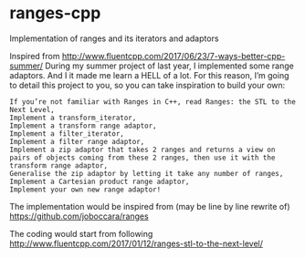 # ranges-cpp
Implementation of ranges and its iterators and adaptors

Inspired from http://www.fluentcpp.com/2017/06/23/7-ways-better-cpp-summer/
<quote>
During my summer project of last year, I implemented some range adaptors. And I it made me learn a HELL of a lot. For this reason, I’m going to detail this project to you, so you can take inspiration to build your own:

    If you’re not familiar with Ranges in C++, read Ranges: the STL to the Next Level,
    Implement a transform_iterator,
    Implement a transform range adaptor,
    Implement a filter_iterator,
    Implement a filter range adaptor,
    Implement a zip adaptor that takes 2 ranges and returns a view on pairs of objects coming from these 2 ranges, then use it with the transform range adaptor,
    Generalise the zip adaptor by letting it take any number of ranges,
    Implement a Cartesian product range adaptor,
    Implement your own new range adaptor!
</quote>

The implementation would be inspired from (may be line by line rewrite of) https://github.com/joboccara/ranges

The coding would start from following 
http://www.fluentcpp.com/2017/01/12/ranges-stl-to-the-next-level/
